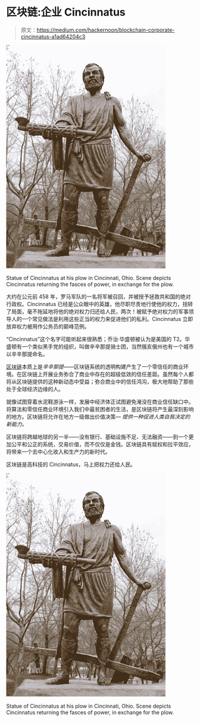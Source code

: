 # 区块链:企业 Cincinnatus

> 原文：<https://medium.com/hackernoon/blockchain-corporate-cincinnatus-a1ad64204c3>

![](img/1053386025ab569d5b29b53436351d0c.png)

Statue of Cincinnatus at his plow in Cincinnati, Ohio. Scene depicts Cincinnatus returning the fasces of power, in exchange for the plow.

大约在公元前 458 年，罗马军队的一名将军被召回，并被授予拯救共和国的绝对行政权。Cincinnatus 已经是公众眼中的英雄，他尽职尽责地行使他的权力，扭转了局面，毫不拖延地将他的绝对权力归还给人民，两次！被赋予绝对权力的军事领导人的一个常见做法是利用这些正当的权力来促进他们的私利。Cincinnatus 立即放弃权力被用作公务员的巅峰范例。

“Cincinnatus”这个名字可能听起来很熟悉；乔治·华盛顿被认为是美国的 T2。华盛顿有一个类似黑手党的组织，叫做辛辛那提骑士团，当然俄亥俄州也有一个城市以辛辛那提命名。

[区块链](https://hackernoon.com/tagged/blockchain)本质上是*辛辛那提*——区块链系统的透明构建产生了一个零信任的商业环境。在区块链上开展业务弥合了商业中存在的超级低效的信任差距。虽然每个人都将从区块链提供的这种新动态中受益；弥合商业中的信任鸿沟，极大地帮助了那些处于全球经济边缘的人。

就像试图穿着水泥鞋游泳一样，发展中经济体正试图避免淹没在商业信任缺口中。将算法和零信任商业环境引入我们中最贫困者的生活，是区块链将产生最深刻影响的地方。区块链将允许在地方一级做出价值决策— *提供一种促进人类自我决定的新能力。*

区块链将跨越地球的另一半——没有银行、基础设施不足、无法融资——到一个更加公平和公正的系统，交易价值，而不仅仅是金钱。区块链具有赋权和拉平效应，将带来一个去中心化收入和生产力的新时代。

区块链是高科技的 Cincinnatus，马上把权力还给人民。

![](img/1053386025ab569d5b29b53436351d0c.png)

Statue of Cincinnatus at his plow in Cincinnati, Ohio. Scene depicts Cincinnatus returning the fasces of power, in exchange for the plow.